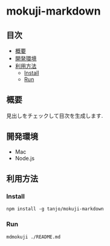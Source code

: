 mokuji-markdown
===============

## 目次

- [概要](#概要)
- [開発環境](#開発環境)
- [利用方法](#利用方法)
  - [Install](#install)
  - [Run](#run)


## 概要

見出しをチェックして目次を生成します.

## 開発環境

- Mac
- Node.js

## 利用方法

### Install

```
npm install -g tanjo/mokuji-markdown
```

### Run

```
mdmokuji ./README.md
```
